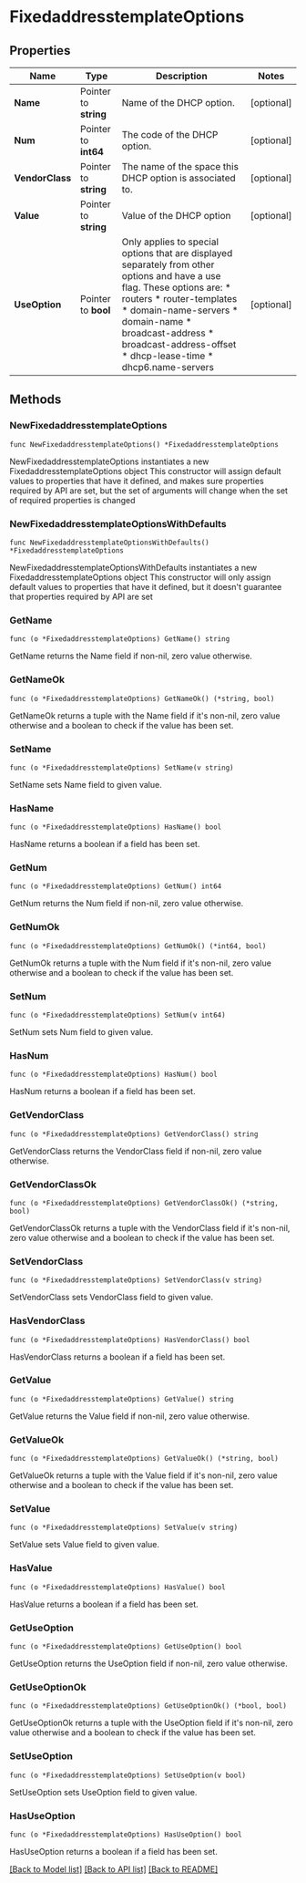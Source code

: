 # FixedaddresstemplateOptions

## Properties

Name | Type | Description | Notes
------------ | ------------- | ------------- | -------------
**Name** | Pointer to **string** | Name of the DHCP option. | [optional] 
**Num** | Pointer to **int64** | The code of the DHCP option. | [optional] 
**VendorClass** | Pointer to **string** | The name of the space this DHCP option is associated to. | [optional] 
**Value** | Pointer to **string** | Value of the DHCP option | [optional] 
**UseOption** | Pointer to **bool** | Only applies to special options that are displayed separately from other options and have a use flag. These options are: * routers * router-templates * domain-name-servers * domain-name * broadcast-address * broadcast-address-offset * dhcp-lease-time * dhcp6.name-servers | [optional] 

## Methods

### NewFixedaddresstemplateOptions

`func NewFixedaddresstemplateOptions() *FixedaddresstemplateOptions`

NewFixedaddresstemplateOptions instantiates a new FixedaddresstemplateOptions object
This constructor will assign default values to properties that have it defined,
and makes sure properties required by API are set, but the set of arguments
will change when the set of required properties is changed

### NewFixedaddresstemplateOptionsWithDefaults

`func NewFixedaddresstemplateOptionsWithDefaults() *FixedaddresstemplateOptions`

NewFixedaddresstemplateOptionsWithDefaults instantiates a new FixedaddresstemplateOptions object
This constructor will only assign default values to properties that have it defined,
but it doesn't guarantee that properties required by API are set

### GetName

`func (o *FixedaddresstemplateOptions) GetName() string`

GetName returns the Name field if non-nil, zero value otherwise.

### GetNameOk

`func (o *FixedaddresstemplateOptions) GetNameOk() (*string, bool)`

GetNameOk returns a tuple with the Name field if it's non-nil, zero value otherwise
and a boolean to check if the value has been set.

### SetName

`func (o *FixedaddresstemplateOptions) SetName(v string)`

SetName sets Name field to given value.

### HasName

`func (o *FixedaddresstemplateOptions) HasName() bool`

HasName returns a boolean if a field has been set.

### GetNum

`func (o *FixedaddresstemplateOptions) GetNum() int64`

GetNum returns the Num field if non-nil, zero value otherwise.

### GetNumOk

`func (o *FixedaddresstemplateOptions) GetNumOk() (*int64, bool)`

GetNumOk returns a tuple with the Num field if it's non-nil, zero value otherwise
and a boolean to check if the value has been set.

### SetNum

`func (o *FixedaddresstemplateOptions) SetNum(v int64)`

SetNum sets Num field to given value.

### HasNum

`func (o *FixedaddresstemplateOptions) HasNum() bool`

HasNum returns a boolean if a field has been set.

### GetVendorClass

`func (o *FixedaddresstemplateOptions) GetVendorClass() string`

GetVendorClass returns the VendorClass field if non-nil, zero value otherwise.

### GetVendorClassOk

`func (o *FixedaddresstemplateOptions) GetVendorClassOk() (*string, bool)`

GetVendorClassOk returns a tuple with the VendorClass field if it's non-nil, zero value otherwise
and a boolean to check if the value has been set.

### SetVendorClass

`func (o *FixedaddresstemplateOptions) SetVendorClass(v string)`

SetVendorClass sets VendorClass field to given value.

### HasVendorClass

`func (o *FixedaddresstemplateOptions) HasVendorClass() bool`

HasVendorClass returns a boolean if a field has been set.

### GetValue

`func (o *FixedaddresstemplateOptions) GetValue() string`

GetValue returns the Value field if non-nil, zero value otherwise.

### GetValueOk

`func (o *FixedaddresstemplateOptions) GetValueOk() (*string, bool)`

GetValueOk returns a tuple with the Value field if it's non-nil, zero value otherwise
and a boolean to check if the value has been set.

### SetValue

`func (o *FixedaddresstemplateOptions) SetValue(v string)`

SetValue sets Value field to given value.

### HasValue

`func (o *FixedaddresstemplateOptions) HasValue() bool`

HasValue returns a boolean if a field has been set.

### GetUseOption

`func (o *FixedaddresstemplateOptions) GetUseOption() bool`

GetUseOption returns the UseOption field if non-nil, zero value otherwise.

### GetUseOptionOk

`func (o *FixedaddresstemplateOptions) GetUseOptionOk() (*bool, bool)`

GetUseOptionOk returns a tuple with the UseOption field if it's non-nil, zero value otherwise
and a boolean to check if the value has been set.

### SetUseOption

`func (o *FixedaddresstemplateOptions) SetUseOption(v bool)`

SetUseOption sets UseOption field to given value.

### HasUseOption

`func (o *FixedaddresstemplateOptions) HasUseOption() bool`

HasUseOption returns a boolean if a field has been set.


[[Back to Model list]](../README.md#documentation-for-models) [[Back to API list]](../README.md#documentation-for-api-endpoints) [[Back to README]](../README.md)


